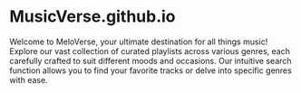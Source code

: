 # MusicVerse.github.io
 Welcome to MeloVerse, your ultimate destination for all things music!  Explore our vast collection of curated playlists across various genres, each carefully crafted to suit different moods and occasions.  Our intuitive search function allows you to find your favorite tracks or delve into specific genres with ease.
